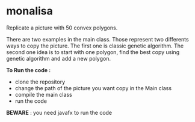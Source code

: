 # monalisa
Replicate a picture with 50 convex polygons.

There are two examples in the main class. Those represent two differents ways to copy the picture. 
The first one is classic genetic algorithm.
The second one idea is to start with one polygon, find the best copy using genetic algorithm and add a new polygon.

**To Run the code :**

* clone the repository 
* change the path of the picture you want copy in the Main class
* compile the main class
* run the code


**BEWARE** : you need javafx to run the code

